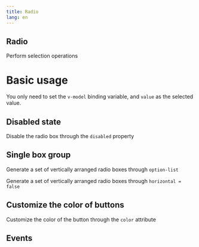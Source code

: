 ```yaml
---
title: Radio
lang: en
---
```


<script setup lang="ts">
  import props from "../../../example/radio/description/en-props.ts";
  import events from "../../../example/radio/description/en-events.ts";
</script>


## Radio

Perform selection operations


# Basic usage

You only need to set the ```v-model``` binding variable, and ```value``` as the selected value.
<demo src="../../../example/radio/base.vue"></demo>


## Disabled state

Disable the radio box through the ```disabled``` property

<demo src="../../../example/radio/disabled.vue"></demo>


## Single box group

 Generate a set of vertically arranged radio boxes through ```option-list```

<demo src="../../../example/radio/option-list-horizontal.vue"></demo>

 Generate a set of vertically arranged radio boxes through ```horizontal = false```

<demo src="../../../example/radio/option-list.vue"></demo>

## Customize the color of buttons

Customize the color of the button through the ```color``` attribute

<demo src="../../../example/radio/color.vue"></demo>

<table-block type="propsZh" :data="props"></table-block>


## Events

<table-block type="eventsZh" :data="events"></table-block>
